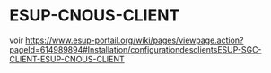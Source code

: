 ESUP-CNOUS-CLIENT
=================

voir https://www.esup-portail.org/wiki/pages/viewpage.action?pageId=614989894#Installation/configurationdesclientsESUP-SGC-CLIENT-ESUP-CNOUS-CLIENT
